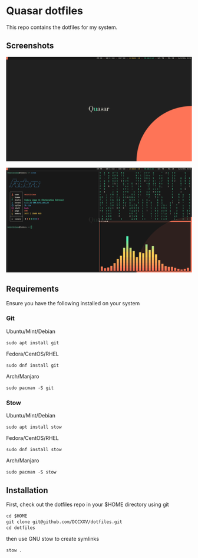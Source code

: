 # Quasar dotfiles

This repo contains the dotfiles for my system.

## Screenshots

![Screenshot 1](screenshots/screenshot1.png)

![Screenshot 2](screenshots/screenshot2.png)

## Requirements

Ensure you have the following installed on your system

### Git

Ubuntu/Mint/Debian
```
sudo apt install git
```

Fedora/CentOS/RHEL
```
sudo dnf install git
```

Arch/Manjaro
```
sudo pacman -S git
```

### Stow

Ubuntu/Mint/Debian
```
sudo apt install stow
```

Fedora/CentOS/RHEL
```
sudo dnf install stow
```

Arch/Manjaro
```
sudo pacman -S stow
```

## Installation

First, check out the dotfiles repo in your $HOME directory using git

```
cd $HOME
git clone git@github.com/DCCXXV/dotfiles.git
cd dotfiles
```

then use GNU stow to create symlinks

```
stow .
```
